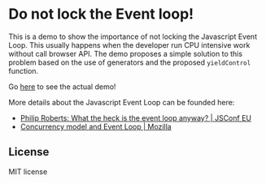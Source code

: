 Do not lock the Event loop!
===========================

This is a demo to show the importance of not locking the Javascript Event Loop. This usually happens when the developer run CPU intensive work without call browser API. The demo proposes a simple solution to this problem based on the use of generators and the proposed `yieldControl` function.

Go [here]() to see the actual demo!

More details about the Javascript Event Loop can be founded here:
- [Philip Roberts: What the heck is the event loop anyway? | JSConf EU](https://www.youtube.com/watch?v=8aGhZQkoFbQ)
- [Concurrency model and Event Loop | Mozilla](https://developer.mozilla.org/en-US/docs/Web/JavaScript/EventLoop)


License
-------
MIT license
